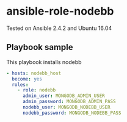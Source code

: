 # ansible-role-nodebb
Tested on Ansible 2.4.2 and Ubuntu 16.04

## Playbook sample
This playbook installs nodebb

```yaml
- hosts: nodebb_host
  become: yes
  roles:
    - role: nodebb
      admin_user: MONGODB_ADMIN_USER
      admin_password: MONGODB_ADMIN_PASS
      nodebb_user: MONGODB_NODEBB_USER
      nodebb_password: MONGODB_NODEBB_PASS
```
